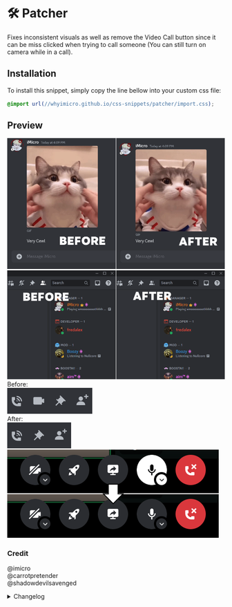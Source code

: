 # 🛠️ Patcher
Fixes inconsistent visuals as well as remove the Video Call button since it can be miss clicked when trying to call someone (You can still turn on camera while in a call).
## Installation
To install this snippet, simply copy the line bellow into your custom css file:
```css
@import url(//whyimicro.github.io/css-snippets/patcher/import.css);
```
## Preview
![image](https://raw.githubusercontent.com/WhyiMicro/css-snippets/main/_previews/patcher/patcher1.png)
![image](https://raw.githubusercontent.com/WhyiMicro/css-snippets/main/_previews/patcher/patcher2.png)
Before: <br>
![image](https://raw.githubusercontent.com/WhyiMicro/css-snippets/main/_previews/patcher/patcher3(0).png)
<br> After: <br>
![image](https://raw.githubusercontent.com/WhyiMicro/css-snippets/main/_previews/patcher/patcher3(1).png) <br>
![image](https://raw.githubusercontent.com/WhyiMicro/css-snippets/main/_previews/patcher/muteButtonFix.png)
### Credit
@imicro <br>
@carrotpretender <br>
@shadowdevilsavenged
<details>
<summary>Changelog</summary>
  
## 1.1.1

- Updated the fix to normalize the discord mute button. (Thanks to @shadowdevilsavenged for the snippet <3)

## 1.1.0

- Added a fix to normalize the discord mute button (while in call) to **not** be white by default

## 1.0.0

- Moved from old repo to new one

</details>
